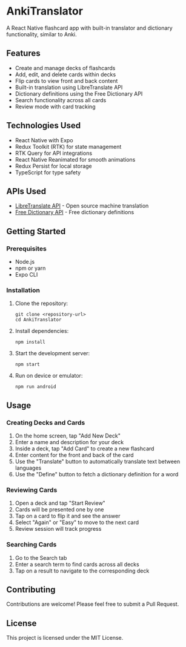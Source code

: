 # AnkiTranslator

A React Native flashcard app with built-in translator and dictionary functionality, similar to Anki.

## Features

- Create and manage decks of flashcards
- Add, edit, and delete cards within decks
- Flip cards to view front and back content
- Built-in translation using LibreTranslate API
- Dictionary definitions using the Free Dictionary API
- Search functionality across all cards
- Review mode with card tracking

## Technologies Used

- React Native with Expo
- Redux Toolkit (RTK) for state management
- RTK Query for API integrations
- React Native Reanimated for smooth animations
- Redux Persist for local storage
- TypeScript for type safety

## APIs Used

- [LibreTranslate API](https://libretranslate.com/) - Open source machine translation
- [Free Dictionary API](https://dictionaryapi.dev/) - Free dictionary definitions

## Getting Started

### Prerequisites

- Node.js
- npm or yarn
- Expo CLI

### Installation

1. Clone the repository:
   ```
   git clone <repository-url>
   cd AnkiTranslator
   ```

2. Install dependencies:
   ```
   npm install
   ```

3. Start the development server:
   ```
   npm start
   ```

4. Run on device or emulator:
   ```
   npm run android
   ```

## Usage

### Creating Decks and Cards

1. On the home screen, tap "Add New Deck"
2. Enter a name and description for your deck
3. Inside a deck, tap "Add Card" to create a new flashcard
4. Enter content for the front and back of the card
5. Use the "Translate" button to automatically translate text between languages
6. Use the "Define" button to fetch a dictionary definition for a word

### Reviewing Cards

1. Open a deck and tap "Start Review"
2. Cards will be presented one by one
3. Tap on a card to flip it and see the answer
4. Select "Again" or "Easy" to move to the next card
5. Review session will track progress

### Searching Cards

1. Go to the Search tab
2. Enter a search term to find cards across all decks
3. Tap on a result to navigate to the corresponding deck

## Contributing

Contributions are welcome! Please feel free to submit a Pull Request.

## License

This project is licensed under the MIT License.
